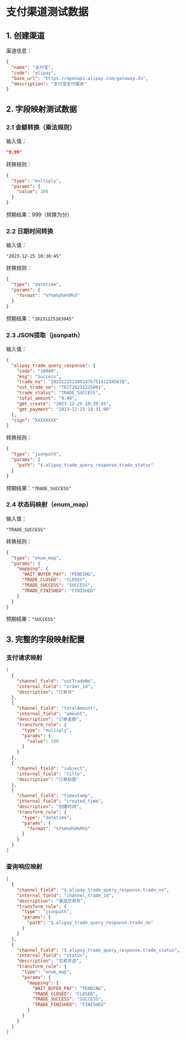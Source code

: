 # 支付渠道测试数据

## 1. 创建渠道
渠道信息：
```json
{
  "name": "支付宝",
  "code": "alipay",
  "base_url": "https://openapi.alipay.com/gateway.do",
  "description": "支付宝支付服务"
}
```

## 2. 字段映射测试数据

### 2.1 金额转换（乘法规则）
输入值：
```json
"9.99"
```
转换规则：
```json
{
  "type": "multiply",
  "params": {
    "value": 100
  }
}
```
预期结果：999（转换为分）

### 2.2 日期时间转换
输入值：
```
"2023-12-25 10:30:45"
```
转换规则：
```json
{
  "type": "datetime",
  "params": {
    "format": "%Y%m%d%H%M%S"
  }
}
```
预期结果：`"20231225103045"`

### 2.3 JSON提取（jsonpath）
输入值：
```json
{
  "alipay_trade_query_response": {
    "code": "10000",
    "msg": "Success",
    "trade_no": "2023122522001476751412345678",
    "out_trade_no": "TEST20231225001",
    "trade_status": "TRADE_SUCCESS",
    "total_amount": "9.99",
    "gmt_create": "2023-12-25 10:30:45",
    "gmt_payment": "2023-12-25 10:31:00"
  },
  "sign": "XXXXXXXX"
}
```
转换规则：
```json
{
  "type": "jsonpath",
  "params": {
    "path": "$.alipay_trade_query_response.trade_status"
  }
}
```
预期结果：`"TRADE_SUCCESS"`

### 2.4 状态码映射（enum_map）
输入值：
```
"TRADE_SUCCESS"
```
转换规则：
```json
{
  "type": "enum_map",
  "params": {
    "mapping": {
      "WAIT_BUYER_PAY": "PENDING",
      "TRADE_CLOSED": "CLOSED",
      "TRADE_SUCCESS": "SUCCESS",
      "TRADE_FINISHED": "FINISHED"
    }
  }
}
```
预期结果：`"SUCCESS"`

## 3. 完整的字段映射配置

### 支付请求映射
```json
[
  {
    "channel_field": "outTradeNo",
    "internal_field": "order_id",
    "description": "订单号"
  },
  {
    "channel_field": "totalAmount",
    "internal_field": "amount",
    "description": "订单金额",
    "transform_rule": {
      "type": "multiply",
      "params": {
        "value": 100
      }
    }
  },
  {
    "channel_field": "subject",
    "internal_field": "title",
    "description": "订单标题"
  },
  {
    "channel_field": "timestamp",
    "internal_field": "created_time",
    "description": "创建时间",
    "transform_rule": {
      "type": "datetime",
      "params": {
        "format": "%Y%m%d%H%M%S"
      }
    }
  }
]
```

### 查询响应映射
```json
[
  {
    "channel_field": "$.alipay_trade_query_response.trade_no",
    "internal_field": "channel_trade_id",
    "description": "渠道交易号",
    "transform_rule": {
      "type": "jsonpath",
      "params": {
        "path": "$.alipay_trade_query_response.trade_no"
      }
    }
  },
  {
    "channel_field": "$.alipay_trade_query_response.trade_status",
    "internal_field": "status",
    "description": "交易状态",
    "transform_rule": {
      "type": "enum_map",
      "params": {
        "mapping": {
          "WAIT_BUYER_PAY": "PENDING",
          "TRADE_CLOSED": "CLOSED",
          "TRADE_SUCCESS": "SUCCESS",
          "TRADE_FINISHED": "FINISHED"
        }
      }
    }
  }
]
```
